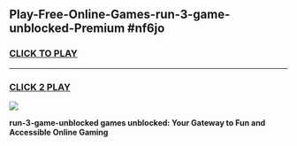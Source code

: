 
## Play-Free-Online-Games-run-3-game-unblocked-Premium #nf6jo
<h3>
<a href="https://premium.freeplayer.one?title=run-3-game-unblocked&ref=8M">CLICK TO PLAY</a></h3>
<hr>

<h3>
<a href="https://premium.freeplayer.one?title=run-3-game-unblocked&ref=8M">CLICK 2 PLAY</a>
  
</h3>

<a href="https://premium.freeplayer.one?title=run-3-game-unblocked&ref=8M"><img src="https://clearcache.store/games.png"></a>


**run-3-game-unblocked games unblocked: Your Gateway to Fun and Accessible Online Gaming**
